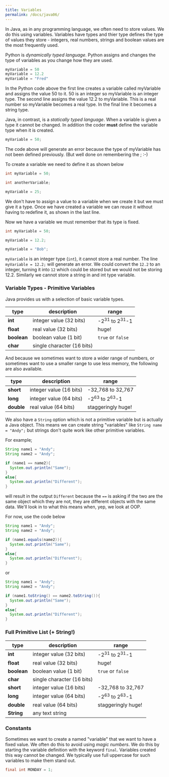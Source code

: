```yaml
---
title: Variables
permalink: /docs/java06/
---
```


In Java, as in any programming language, we often need to store values. We do this using variables. Variables have types and thier type defines the type of values they store - integers, real numbers, strings and boolean values are the most frequently used. 

Python is *dynamically typed language*. Python assigns and changes the type of variables as you change how they are used.  

```python
myVariable = 50
myVariable = 12.2
myVariable = "Fred"
```

In the Python code above the first line creates a variable called myVariable and assigns the value 50 to it. 50 is an integer so myVariable is an integer type. The second line assigns the value 12.2 to myVariable. This is a real number so myVariable becomes a real type. In the final line it becomes a string type. 

Java, in contrast, is a *statically typed language*. When a variable is given a type it cannot be changed. In addition the coder **must** define the variable type when it is created.  

```java
myVariable = 50;
```

The code above will generate an error because the type of myVariable has not been defined previously. (But well done on remembering the ; :-)  

To create a variable we need to define it as shown below

```java
int myVariable = 50;

int anotherVariable;

myVariable = 25;
```

We don't have to assign a value to a variable when we create it but we must give it a type. Once we have created a variable we can reuse it without having to redefine it, as shown in the last line.  

Now we have a variable we must remember that its type is fixed.  

```java
int myVariable = 50;

myVariable = 12.2;

myVariable = "Bob";
```

`myVariable` is an integer type (`int`), it cannot store a real number. The line `myVariable = 12.2;` will generate an error. We could convert the `12.2` to an integer, turning it into `12` which could be stored but we would not be storing 12.2. Similarly we cannot store a string in and int type variable.  

### Variable Types - Primitive Variables

Java provides us with a selection of basic variable types.  


|**type**|**description**|**range**|  
|---|---|---|  
|**int**|integer value (32 bits)| -2<sup>31</sup> to 2<sup>31</sup>-1|
|**float**|real value (32 bits)| huge! |
|**boolean**|boolean value (1 bit)| `true` or `false` |
|**char**|single character (16 bits)| |

And because we sometimes want to store a wider range of numbers, or sometimes want to use a smaller range to use less memory, the following are also available.   

|**type**|**description**|**range**|  
|---|---|---|  
|**short**|integer value (16 bits) | -32,768 to 32,767|
|**long**|integer value (64 bits)| -2<sup>63</sup> to 2<sup>63</sup>-1|
|**double**|real value (64 bits)| staggeringly huge! |

We also have a `String` option which is not a primitive variable but is actually a Java object. This means we can create string "variables" like `String name = "Andy";` but strings don't quite work like other primitive variables.  

For example;

```java
String name1 = "Andy";
String name2 = "Andy";

if (name1 == name2){
  System.out.println("Same");
}
else{ 
  System.out.println("Different");
}
```

will result in the output `Different` because the `==` is asking if the two are the same object which they are not, they are different objects with the same data. We'll look in to what this means when, yep, we look at OOP.  

For now, use the code below 

```java
String name1 = "Andy";
String name2 = "Andy";

if (name1.equals(name2)){
  System.out.println("Same");
}
else{ 
  System.out.println("Different");
}
```

or

```java
String name1 = "Andy";
String name2 = "Andy";

if (name1.toString() == name2.toString()){
  System.out.println("Same");
}
else{ 
  System.out.println("Different");
}
```

### Full Primitive List (+ String!)

|**type**|**description**|**range**|  
|---|---|---|  
|**int**|integer value (32 bits)| -2<sup>31</sup> to 2<sup>31</sup>-1|
|**float**|real value (32 bits)| huge! |
|**boolean**|boolean value (1 bit)| `true` or `false` |
|**char**|single character (16 bits)| |
|**short**|integer value (16 bits) | -32,768 to 32,767|
|**long**|integer value (64 bits)| -2<sup>63</sup> to 2<sup>63</sup>-1|
|**double**|real value (64 bits)| staggeringly huge! |
|**String**|any text string| |

### Constants

Sometimes we want to create a named "variable" that we want to have a fixed value. We often do this to avoid using *magic numbers*. We do this by starting the variable definition with the keyword `final`. Variables created this way cannot be changed. We typically use full uppercase for such variables to make them stand out.  

```java
final int MONDAY = 1;
```